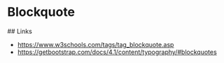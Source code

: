 # Blockquote

## Links

- https://www.w3schools.com/tags/tag_blockquote.asp
- https://getbootstrap.com/docs/4.1/content/typography/#blockquotes
